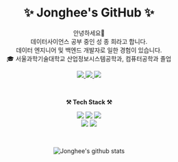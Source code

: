 <div align=center>
	<h1> ✨ Jonghee's GitHub ✨ </h1>
</div>

<p align=center>
    안녕하세요👐 <br>
    데이터사이언스 공부 중인 성 종 희라고 합니다. <br>
    데이터 엔지니어 및 백엔드 개발자로 일한 경험이 있습니다.<br>
    🎓 서울과학기술대학교 산업정보시스템공학과, 컴퓨터공학과 졸업
</p>

<p align=center>
	<a href="https://blog.naver.com/jhsung0607">
		<img src="https://img.shields.io/badge/-devlog-brightgreen" />
	</a>
	<a href="mailto:jhsung0607@naver.com">
		<img src="https://img.shields.io/badge/Mail-EA4335?style=flat&logo=Mail.Ru&logoColor=white"/>
	</a>
  	<a href="https://github.com/jhsung0607"><img src="https://hits.seeyoufarm.com/api/count/incr/badge.svg?url=https%3A%2F%2Fgithub.com%2Fjhsung0607&count_bg=%232F2F2F&title_bg=%232F2F2F&icon=github.svg&icon_color=%23E7E7E7&title=github&edge_flat=false"/></a>
</p>

<br>

<p align="center">
    <Strong> ⚒️ Tech Stack ⚒️ </Strong><br>
</p>

<p align="center">
  <img src="https://img.shields.io/badge/Python-3776AB?style=flat&logo=Python&logoColor=white"/>
	<img src="https://img.shields.io/badge/MySQL-db8904?style=flat&logo=MySQL&logoColor=white" />
	<img src="https://img.shields.io/badge/AWS-232F3E?style=flat&logo=AmazonAWS&logoColor=white" />
  <br>
  <img src="https://img.shields.io/badge/PHP-777BB4?style=flat&logo=PHP&logoColor=white"/>
  <img src="https://img.shields.io/badge/Java-EA4335?style=flat&logo=Conda-Forge&logoColor=white" />
</p>

<br>

<div align="center">
  
![Jonghee's github stats](https://github-readme-stats.vercel.app/api?username=jhsung0607&theme=rose_pine&show_icons=true)
  
</div>
